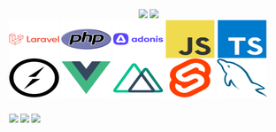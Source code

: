 ##

<div align="center">
  <img width="auto" height="170em" src="https://github-readme-stats.vercel.app/api?username=umvinicius&show_icons=true&theme=radical&include_allcommits=true&count_private=false"/>
  <img width="auto" height="166em" src="https://github-readme-stats.vercel.app/api/top-langs/?username=umvinicius&layout=compact&langs_count=16&theme=radical"/>
</div>

  
<div>
  <img align="center" height="70" width="90" src="https://github.com/devicons/devicon/blob/master/icons/laravel/laravel-original-wordmark.svg"/>
  <img align="center" height="70" width="90" src="https://github.com/devicons/devicon/blob/master/icons/php/php-original.svg"/>
  <img align="center" height="70" width="90" src="https://github.com/devicons/devicon/blob/master/icons/adonisjs/adonisjs-original-wordmark.svg"/>
  <img align="center" height="70" width="90" src="https://github.com/devicons/devicon/blob/master/icons/javascript/javascript-original.svg"/>
  <img align="center" height="70" width="90" src="https://github.com/devicons/devicon/blob/master/icons/typescript/typescript-original.svg"/>
  <img align="center" height="70" width="90" src="https://github.com/devicons/devicon/blob/master/icons/socketio/socketio-original.svg"/>
  <img align="center" height="70" width="90" src="https://github.com/devicons/devicon/blob/master/icons/vuejs/vuejs-original.svg"/>
  <img align="center" height="70" width="90" src="https://github.com/devicons/devicon/blob/master/icons/nuxtjs/nuxtjs-original.svg"/>
  <img align="center" height="70" width="90" src="https://github.com/devicons/devicon/blob/master/icons/svelte/svelte-original.svg"/>
  <img align="center" height="70" width="90" src="https://github.com/devicons/devicon/blob/master/icons/mysql/mysql-original.svg"/>
</div>

  ##
  
<div>
  <a href="https://github.com/umvinicius" target="_blank"><img src="https://img.shields.io/badge/GitHub-100000?style=for-the-badge&logo=github&logoColor=white" target="_blank"></a>
  <a href="https://www.linkedin.com/in/vinicius-alves-reis-0a1369190/" target="_blank"><img src="https://img.shields.io/badge/LinkedIn-0077B5?style=for-the-badge&logo=linkedin&logoColor=white" target="_blank"></a>
  <a href="mailto:vinicius19681@gmail.com" target="_blank"><img src="https://img.shields.io/badge/Gmail-D14836?style=for-the-badge&logo=gmail&logoColor=white" target="_blank"></a>
</div>  
